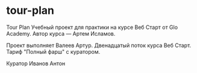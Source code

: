 # tour-plan

Tour Plan
Учебный проект для практики на курсе Веб Старт от Glo Academy. Автор курса — Артем Исламов.

Проект выполняет
Валеев Артур. Двенадцатый поток курса Веб Старт. Тариф "Полный фарш" с куратором.

Куратор
Иванов Антон
